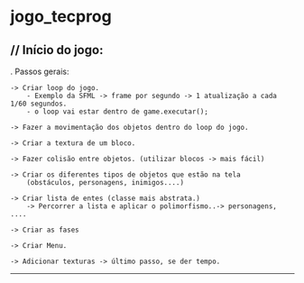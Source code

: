 # jogo_tecprog

// Início do jogo:
----------------------------------------------------------------------------------------

. Passos gerais:

    -> Criar loop do jogo.
        - Exemplo da SFML -> frame por segundo -> 1 atualização a cada 1/60 segundos.
        - o loop vai estar dentro de game.executar();
        
    -> Fazer a movimentação dos objetos dentro do loop do jogo.

    -> Criar a textura de um bloco.

    -> Fazer colisão entre objetos. (utilizar blocos -> mais fácil) 

    -> Criar os diferentes tipos de objetos que estão na tela
        (obstáculos, personagens, inimigos....)

    -> Criar lista de entes (classe mais abstrata.)
        -> Percorrer a lista e aplicar o polimorfismo..-> personagens, ....

    -> Criar as fases

    -> Criar Menu.

    -> Adicionar texturas -> último passo, se der tempo.

--------------------------------------------------------------------------------------